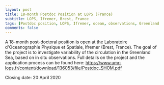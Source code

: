 ```yaml
---
layout: post
title: 18-month Postdoc Position at LOPS (France)
subtitle: LOPS, Ifremer, Brest, France
tags: [Postdoc position, LOPS, Ifremer, ocean, observations, Greenland Sea]
comments: false
---
```


A 18-month post-doctoral position is open at the Laboratoire 
d'Oceanographie Physique et Spatiale, Ifremer (Brest, France). The goal 
of the project is to investigate variability of the circulation in the 
Greenland Sea, based on in situ observations. Full details on the 
project and the application process can be found here: 
<https://www.umr-lops.fr/content/download/136053/file/Postdoc_SHOM.pdf>

Closing date: 20 April 2020
